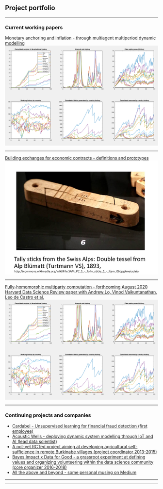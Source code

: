 ## Project portfolio

---

### Current working papers 

[Monetary anchoring and inflation - through multiagent multiperiod dynamic modelling](/sample_page)
<img src="images/Screen Shot 2020-04-03 at 7.15.56 PM.png?raw=true"/>

---
[Building exchanges for economic contracts - definitions and prototypes](/pdf/sample_presentation.pdf)
<img src="images/tallyStickSwitz.png?raw=true"/>

---
[Fully-homomorphic multiparty computation - forthcoming August 2020 Harvard Data Science Review paper with Andrew Lo, Vinod Vaikuntanathan, Leo de Castro et al.](https://hdsr.mitpress.mit.edu/pub/gylaxji4/release/1)
<img src="images/Screen Shot 2020-04-03 at 7.15.56 PM.png?raw=true"/>

---

### Continuing projects and companies

- [Cardabel - Unsupervised learning for financial fraud detection (first employee)](http://cardabel.com/)
- [Acoustic Wells - deploying dynamic system modelling through IoT and AI (lead data scientist)](https://www.acoustic-wells.com/)
- [A not-yet RCTed project aiming at developing agricultural self-sufficience in remote Burkinabe villages (project coordinator 2013-2015)](http://fcpe.henriiv.free.fr/pdf/20140207_StagesMathsPhysique.pdf)
- [Bayes Impact x Data for Good - a grassroot experiment at defining values and organizing volunteering within the data science community (core organizer 2016-2018)](https://dataforgood.fr/)
- [All the above and beyond - some personal musing on Medium](https://medium.com/@nicolaszhang)

---




---
<!-- Remove above link if you don't want to attibute -->
